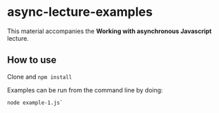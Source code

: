 # async-lecture-examples

This material accompanies the **Working with asynchronous Javascript** lecture.

## How to use

Clone and `npm install`

Examples can be run from the command line by doing:

```
node example-1.js`
```
